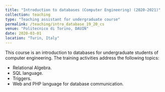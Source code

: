```yaml
---
title: "Introduction to databases (Computer Engineering) (2020-2021)"
collection: teaching
type: "Teaching assistant for undergraduate course"
permalink: /teaching/intro_database_19_20_cs
venue: "Politecnico di Torino, DAUIN"
date: 2020-03-01
location: "Turin, Italy"
---
```


This course is an introduction to databases for undergraduate students of computer engineering. The training activities address the following topics:

* Relational Algebra.
* SQL language.
* Triggers.
* Web and PHP language for database communication.
